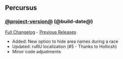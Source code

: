## Percursus
### [@project-version@](https://github.com/wow-addon-dev/Percursus/tree/@project-version@) (@build-date@)
[Full Changelog](@full-changelog@) - [Previous Releases](https://github.com/wow-addon-dev/Percursus/releases)

- Added: New option to hide area names during a race
- Updated: ruRU localization (#5 - Thanks to Hollicsh)
- Minor code adjustments
